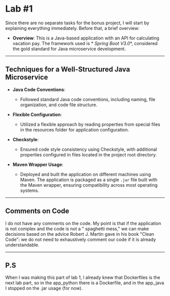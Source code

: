 # Lab #1

Since there are no separate tasks for the bonus project, I will start by explaining everything immediately. Before that,
a brief overview:

- **Overview**: This is a Java-based application with an API for calculating vacation pay. The framework used is *
  *Spring Boot V3.0**, considered the gold standard for Java microservice development.

---

## Techniques for a Well-Structured Java Microservice

- **Java Code Conventions**:
  - Followed standard Java code conventions, including naming, file organization, and code file structure.

- **Flexible Configuration**:
  - Utilized a flexible approach by reading properties from special files in the resources folder for application
    configuration.

- **Checkstyle**:
  - Ensured code style consistency using Checkstyle, with additional properties configured in files located in the
    project root directory.

- **Maven Wrapper Usage**:
  - Deployed and built the application on different machines using Maven. The application is packaged as a
    single `.jar` file built with the Maven wrapper, ensuring compatibility across most operating systems.

---

## Comments on Code

I do not have any comments on the code. My point is that if the application is not complex and the code is not a "
spaghetti mess," we can make decisions based on the advice Robert J. Martin gave in his book "Clean Code": we do not
need to exhaustively comment our code if it is already understandable.

---

## P.S

When I was making this part of lab 1, I already knew that Dockerfiles is the next lab part, so
in the app_python there is a Dockerfile, and in the app_java I stopped on the .jar usage
(for now).
